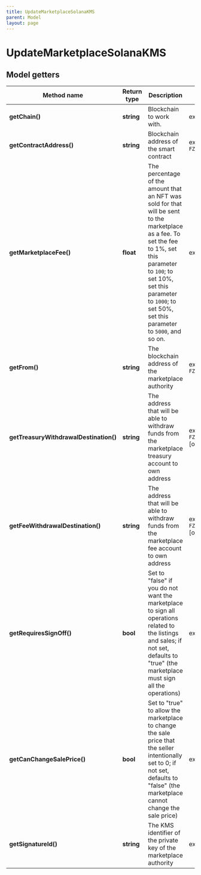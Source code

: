 ```yaml
---
title: UpdateMarketplaceSolanaKMS
parent: Model
layout: page
---
```


# UpdateMarketplaceSolanaKMS

## Model getters

Method name | Return type | Description | Notes
------------ | ------------- | ------------- | -------------
**getChain()** | **string** | Blockchain to work with. | ex.: `SOL`
**getContractAddress()** | **string** | Blockchain address of the smart contract | ex.: `FZAS4mtPvswgVxbpc117SqfNgCDLTCtk5CoeAtt58FWU`
**getMarketplaceFee()** | **float** | The percentage of the amount that an NFT was sold for that will be sent to the marketplace as a fee. To set the fee to 1%, set this parameter to <code>100</code>; to set 10%, set this parameter to <code>1000</code>; to set 50%, set this parameter to <code>5000</code>, and so on. | ex.: `150` [optional]
**getFrom()** | **string** | The blockchain address of the marketplace authority | ex.: `FZAS4mtPvswgVxbpc117SqfNgCDLTCtk5CoeAtt58FWU`
**getTreasuryWithdrawalDestination()** | **string** | The address that will be able to withdraw funds from the marketplace treasury account to own address | ex.: `FZAS4mtPvswgVxbpc117SqfNgCDLTCtk5CoeAtt58FWU` [optional]
**getFeeWithdrawalDestination()** | **string** | The address that will be able to withdraw funds from the marketplace fee account to own address | ex.: `FZAS4mtPvswgVxbpc117SqfNgCDLTCtk5CoeAtt58FWU` [optional]
**getRequiresSignOff()** | **bool** | Set to "false" if you do not want the marketplace to sign all operations related to the listings and sales; if not set, defaults to "true" (the marketplace must sign all the operations) | ex.: `true` [optional]
**getCanChangeSalePrice()** | **bool** | Set to "true" to allow the marketplace to change the sale price that the seller intentionally set to 0; if not set, defaults to "false" (the marketplace cannot change the sale price) | ex.: `true` [optional]
**getSignatureId()** | **string** | The KMS identifier of the private key of the marketplace authority | ex.: `26d3883e-4e17-48b3-a0ee-09a3e484ac83`

